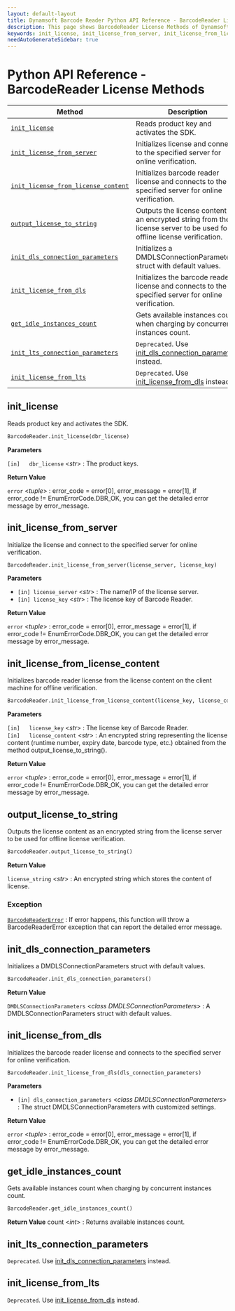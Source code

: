 ```yaml
---
layout: default-layout
title: Dynamsoft Barcode Reader Python API Reference - BarcodeReader License Methods
description: This page shows BarcodeReader License Methods of Dynamsoft Barcode Reader for Python SDK.
keywords: init_license, init_license_from_server, init_license_from_license_content, output_license_to_string, license methods, BarcodeReader, api reference, python
needAutoGenerateSidebar: true
---
```



# Python API Reference - BarcodeReader License Methods

  | Method               | Description |
  |----------------------|-------------|
  | [`init_license`](#init_license) | Reads product key and activates the SDK.  |
  | [`init_license_from_server`](#init_license_from_server) | Initializes license and connect to the specified server for online verification. |
  | [`init_license_from_license_content`](#init_license_from_license_content) | Initializes barcode reader license and connects to the specified server for online verification. |
  | [`output_license_to_string`](#output_license_to_string) | Outputs the license content as an encrypted string from the license server to be used for offline license verification.|
  | [`init_dls_connection_parameters`](#init_dls_connection_parameters) | Initializes a DMDLSConnectionParameters struct with default values. |
  | [`init_license_from_dls`](#init_license_from_dls) | Initializes the barcode reader license and connects to the specified server for online verification. |
  | [`get_idle_instances_count`](#get_idle_instances_count) | Gets available instances count when charging by concurrent instances count. |
  | [`init_lts_connection_parameters`](#init_lts_connection_parameters) | `Deprecated`. Use [init_dls_connection_parameters](#init_dls_connection_parameters) instead. |
  | [`init_license_from_lts`](#init_license_from_lts) | `Deprecated`. Use [init_license_from_dls](#init_license_from_dls) instead. |
  

## init_license

Reads product key and activates the SDK.

```python
BarcodeReader.init_license(dbr_license)
```

**Parameters**

`[in]	dbr_license` <*str*> : The product keys.

**Return Value**

`error` <*tuple*> : error_code = error[0], error_message = error[1], if error_code != EnumErrorCode.DBR_OK, you can get the detailed error message by error_message.

## init_license_from_server

Initialize the license and connect to the specified server for online verification.

```python
BarcodeReader.init_license_from_server(license_server, license_key)
```

**Parameters**

- `[in]	license_server` <*str*> : The name/IP of the license server.  
- `[in]	license_key` <*str*> : The license key of Barcode Reader.

**Return Value**

`error` <*tuple*> : error_code = error[0], error_message = error[1], if error_code != EnumErrorCode.DBR_OK, you can get the detailed error message by error_message.

## init_license_from_license_content

Initializes barcode reader license from the license content on the client machine for offline verification.

```python
BarcodeReader.init_license_from_license_content(license_key, license_content)
```

**Parameters**

`[in]	license_key` <*str*> :	The license key of Barcode Reader.   
`[in]	license_content` <*str*> :	An encrypted string representing the license content (runtime number, expiry date, barcode type, etc.) obtained from the method output_license_to_string(). 

**Return Value**

`error` <*tuple*> : error_code = error[0], error_message = error[1], if error_code != EnumErrorCode.DBR_OK, you can get the detailed error message by error_message.

## output_license_to_string

Outputs the license content as an encrypted string from the license server to be used for offline license verification. 

```python
BarcodeReader.output_license_to_string()
```

**Return Value**

`license_string` <*str*> : An encrypted string which stores the content of license. 

### Exception

[`BarcodeReaderError`](../class/BarcodeReaderError.md) : If error happens, this function will throw a BarcodeReaderError exception that can report the detailed error message.

## init_dls_connection_parameters

Initializes a DMDLSConnectionParameters struct with default values.

```python
BarcodeReader.init_dls_connection_parameters()
```

**Return Value**

`DMDLSConnectionParameters` <*class DMDLSConnectionParameters*> : A DMDLSConnectionParameters struct with default values.



## init_license_from_dls

Initializes the barcode reader license and connects to the specified server for online verification.

```python
BarcodeReader.init_license_from_dls(dls_connection_parameters)
```

**Parameters**

- `[in]	dls_connection_parameters` <*class DMDLSConnectionParameters*> : The struct DMDLSConnectionParameters with customized settings.  

**Return Value**

`error` <*tuple*> : error_code = error[0], error_message = error[1], if error_code != EnumErrorCode.DBR_OK, you can get the detailed error message by error_message.



## get_idle_instances_count
Gets available instances count when charging by concurrent instances count.

```python
BarcodeReader.get_idle_instances_count()
```   

**Return Value**
count <*int*> : Returns available instances count.    

## init_lts_connection_parameters
`Deprecated`. Use [init_dls_connection_parameters](#init_dls_connection_parameters) instead.

## init_license_from_lts
`Deprecated`. Use [init_license_from_dls](#init_license_from_dls) instead.
